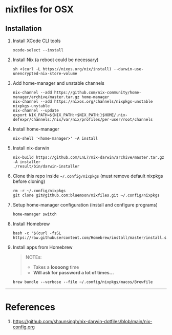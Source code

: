 # nixfiles for OSX


## Installation

1. Install XCode CLI tools
    ```
    xcode-select --install
    ```

1. Install Nix (a reboot could be necessary)
    ```
    sh <(curl -L https://nixos.org/nix/install) --darwin-use-unencrypted-nix-store-volume
    ```
1. Add home-manager and unstable channels
    ```
    nix-channel --add https://github.com/nix-community/home-manager/archive/master.tar.gz home-manager
    nix-channel --add https://nixos.org/channels/nixpkgs-unstable nixpkgs-unstable
    nix-channel --update
    export NIX_PATH=${NIX_PATH:+$NIX_PATH:}$HOME/.nix-defexpr/channels:/nix/var/nix/profiles/per-user/root/channels    
    ```
1. Install home-manager
    ```
    nix-shell '<home-manager>' -A install
    ```
1. Install nix-darwin

    ```
    nix-build https://github.com/LnL7/nix-darwin/archive/master.tar.gz -A installer
    ./result/bin/darwin-installer
    ```
3. Clone this repo inside `~/.config/nixpkgs` (must remove default nixpkgs before cloning)
    ```
    rm -r ~/.config/nixpkgs
    git clone git@github.com:bluemoon/nixfiles.git ~/.config/nixpkgs
    ```
1. Setup home-manager configuration (install and configure programs)
    ```
    home-manager switch
    ```

1. Install Homebrew
    ```
    bash -c "$(curl -fsSL https://raw.githubusercontent.com/Homebrew/install/master/install.sh)"
    ```
1. Install apps from Homebrew
    > NOTEs:
    >   - Takes a **loooong** time
    >   - **Will ask for password a lot of times...**
    ```
    brew bundle --verbose --file ~/.config/nixpkgs/macos/Brewfile
    ```

---

# References
1. https://github.com/shaunsingh/nix-darwin-dotfiles/blob/main/nix-config.org
